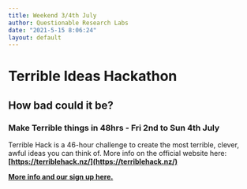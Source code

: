 ```yaml
---
title: Weekend 3/4th July
author: Questionable Research Labs
date: "2021-5-15 8:06:24"
layout: default
---
```

# Terrible Ideas Hackathon

## How bad could it be?

### Make Terrible things in 48hrs - Fri 2nd to Sun 4th July

Terrible Hack is a 46-hour challenge to create the most terrible, clever, awful ideas you can think of.
More info on the official website here: **[https://terriblehack.nz/](https://terriblehack.nz/)**

**[More info and our sign up here.](https://forms.gle/7KtBNcykoSYYpDdCA)**